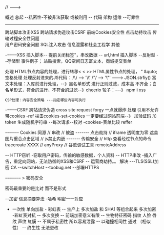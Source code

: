 // --->

概述 总起 
--私密性-不被非法获取 或被利用
  -- 代码  架构  运维
--可靠性

----
 跨站脚本攻击XSS
 跨站请求伪造攻击CSRF
 前端Cookies安全性
 点击劫持攻击
 传输过程安全性问题   
 用户密码安全问题
 SQL注入攻击
 信息泄露和社会工程学
 其他

 ------XSS
  插入脚本-- 提前关闭标签"，串改数据
    -- url,html 插入脚本
    --反射型
    --存储型
  事件例子；
    站酷搜索，QQ空间日志富文本，商城提交表单

  处理
    HTML节点内容的处理，进行转移< &lt;   &gt;>
    HTML属性节点的处理， " &quto; 空格处理  &#32;
    处理反射进来的JS代码：  /\\/ --> '\\\\'    /"/ --> '\\"'   ---> JSON.strfiy()
    富文本处理：入库前进行处理，--》黑名单形式 进行正则过滤，成本高 不齐全；白名单形式，符合的进行，不符合的过滤--》cheerio
    轮子：---》 npm i xss

    CSP处理：内容安全策略 ---指定哪些内容可执行

 ------CSRF 跨站请求伪造 cross site request forgy
    一点就爆炸
    处理
        引用不允许带cookies -ref
        拦击cookies-set-cookies
        一定要经过网站前端--》
          加验证码
          加token  生成随机字符串  --每次请求--校对 -cookies-表单比较
        reffer

------- Cookies
    同源
    // 串改
    // 被盗
------- 点击劫持
    // iframe 透明度为零 遮盖图片重合点击区域
    // js禁止内嵌
-------  传输安全
    // http 查看经过节点的命令 traceroute  XXXX
    // anyProxy 
    // 谷歌调试工具 remoteAddress

  -- HTTP窃听 -窃取用户密码，传输的敏感数据，个人资料
  -- HTTP串改 -插入广告，重定向网站，无法防御的XSS和CSRF
     -- 运营商劫持。。
  解决
      ---TLS(SSL)加密
       CA
       --switchHost
       --toobug.net
       --部署HTTPS

-------- > 密码安全

  密码最重要的是比对 而不是形式

  --加密 信息摘要算法 -哈希  明密一一对应

  - 一次性 单向加盐  -  彩虹表 
  -- 生产上 多次加盐 和 SHA1 等组合起来 多次加密  -彩虹表对抗
  --  多次变换
  -- 前端加密意义有限
  -- 生物特征密码
     指纹 人脸 唇纹  声纹 虹膜 
      -- 不属于私密性  所以容易泄露
      -- 以碰撞相同性 通过 （相似性）
      -- 终生性 无法更改